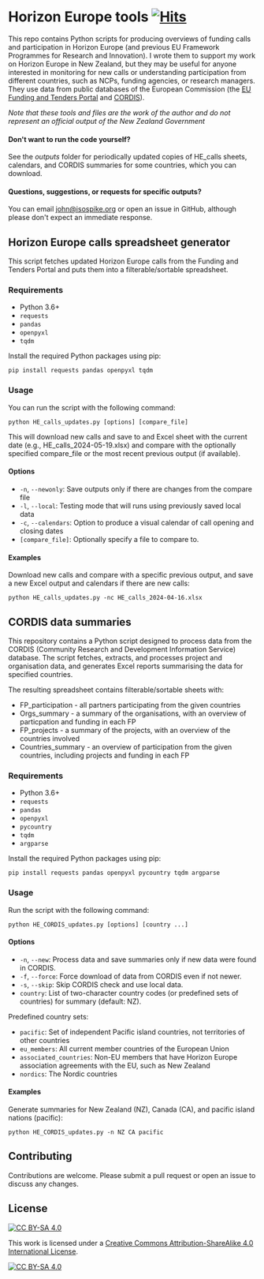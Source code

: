 # Horizon Europe tools [![Hits](https://hits.seeyoufarm.com/api/count/incr/badge.svg?url=https%3A%2F%2Fgithub.com%2Fthisisjohnc%2Fhorizon-europe-tools&count_bg=%2379C83D&title_bg=%23555555&icon=&icon_color=%23E7E7E7&title=hits&edge_flat=false)](https://hits.seeyoufarm.com)

This repo contains Python scripts for producing overviews of funding calls and participation in Horizon Europe (and previous EU Framework Programmes for Research and Innovation). I wrote them to support my work on Horizon Europe in New Zealand, but they may be useful for anyone interested in monitoring for new calls or understanding participation from different countries, such as NCPs, funding agencies, or research managers. They use data from public databases of the European Commission (the [EU Funding and Tenders Portal](https://ec.europa.eu/info/funding-tenders/opportunities/portal/screen/home) and [CORDIS](https://cordis.europa.eu/projects)). 

*Note that these tools and files are the work of the author and do not represent an official output of the New Zealand Government*

#### Don't want to run the code yourself?

See the *outputs* folder for periodically updated copies of HE_calls sheets, calendars, and CORDIS summaries for some countries, which you can download.

#### Questions, suggestions, or requests for specific outputs?

You can email [john@isospike.org](mailto:john@isospike.org) or open an issue in GitHub, although please don't expect an immediate response.


## Horizon Europe calls spreadsheet generator

This script fetches updated Horizon Europe calls from the Funding and Tenders Portal and puts them into a filterable/sortable spreadsheet.

### Requirements

- Python 3.6+
- `requests`
- `pandas`
- `openpyxl`
- `tqdm`

Install the required Python packages using pip:

```
pip install requests pandas openpyxl tqdm
```

### Usage

You can run the script with the following command:

```
python HE_calls_updates.py [options] [compare_file]
```

This will download new calls and save to and Excel sheet with the current date (e.g., HE_calls_2024-05-19.xlsx) and compare with the optionally specified compare_file or the most recent previous output (if available).

#### Options

- `-n`, `--newonly`: Save outputs only if there are changes from the compare file
- `-l`, `--local`: Testing mode that will runs using previously saved local data
- `-c`, `--calendars`: Option to produce a visual calendar of call opening and closing dates
- `[compare_file]`: Optionally specify a file to compare to.

#### Examples
Download new calls and compare with a specific previous output, and save a new Excel output and calendars if there are new calls:

```
python HE_calls_updates.py -nc HE_calls_2024-04-16.xlsx
```


## CORDIS data summaries

This repository contains a Python script designed to process data from the CORDIS (Community Research and Development Information Service) database. The script fetches, extracts, and processes project and organisation data, and generates Excel reports summarising the data for specified countries.

The resulting spreadsheet contains filterable/sortable sheets with:
- FP_participation - all partners participating from the given countries
- Orgs_summary - a summary of the organisations, with an overview of particpation and funding in each FP
- FP_projects - a summary of the projects, with an overview of the countries involved
- Countries_summary - an overview of participation from the given countries, including projects and funding in each FP

### Requirements

- Python 3.6+
- `requests`
- `pandas`
- `openpyxl`
- `pycountry`
- `tqdm`
- `argparse`

Install the required Python packages using pip:

```
pip install requests pandas openpyxl pycountry tqdm argparse
```

### Usage

Run the script with the following command:

```
python HE_CORDIS_updates.py [options] [country ...]
```

#### Options

- `-n`, `--new`: Process data and save summaries only if new data were found in CORDIS.
- `-f`, `--force`: Force download of data from CORDIS even if not newer.
- `-s`, `--skip`: Skip CORDIS check and use local data.
- `country`: List of two-character country codes (or predefined sets of countries) for summary (default: NZ).

Predefined country sets:
- `pacific`: Set of independent Pacific island countries, not territories of other countries
- `eu_members`: All current member countries of the European Union
- `associated_countries`: Non-EU members that have Horizon Europe association agreements with the EU, such as New Zealand
- `nordics`: The Nordic countries

#### Examples

Generate summaries for New Zealand (NZ), Canada (CA), and pacific island nations (pacific):

```
python HE_CORDIS_updates.py -n NZ CA pacific
```

## Contributing

Contributions are welcome. Please submit a pull request or open an issue to discuss any changes.

## License

[![CC BY-SA 4.0][cc-by-sa-shield]][cc-by-sa]

This work is licensed under a
[Creative Commons Attribution-ShareAlike 4.0 International License][cc-by-sa].

[![CC BY-SA 4.0][cc-by-sa-image]][cc-by-sa]

[cc-by-sa]: http://creativecommons.org/licenses/by-sa/4.0/
[cc-by-sa-image]: https://licensebuttons.net/l/by-sa/4.0/88x31.png
[cc-by-sa-shield]: https://img.shields.io/badge/License-CC%20BY--SA%204.0-lightgrey.svg
